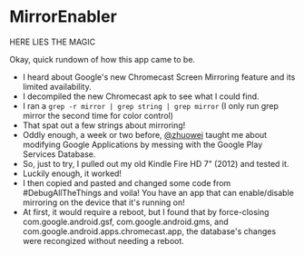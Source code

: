 MirrorEnabler
=============

HERE LIES THE MAGIC

Okay, quick rundown of how this app came to be.
* I heard about Google's new Chromecast Screen Mirroring feature and its limited availability.
* I decompiled the new Chromecast apk to see what I could find.
* I ran a ``grep -r mirror | grep string | grep mirror`` (I only run grep mirror the second time for color control)
* That spat out a few strings about mirroring!
* Oddly enough, a week or two before, [@zhuowei](https://twitter.com/zhuowei) taught me about modifying Google Applications by messing with the Google Play Services Database.
* So, just to try, I pulled out my old Kindle Fire HD 7" (2012) and tested it.
* Luckily enough, it worked!
* I then copied and pasted and changed some code from #DebugAllTheThings and voila! You have an app that can enable/disable mirroring on the device that it's running on!
* At first, it would require a reboot, but I found that by force-closing com.google.android.gsf, com.google.android.gms, and com.google.android.apps.chromecast.app, the database's changes were recongized without needing a reboot.

